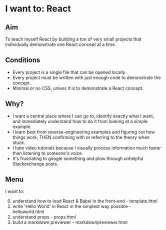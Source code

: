 # I want to: React

## Aim

To teach myself React by building a ton of very small projects that individually demonstrate one React concept at a time.

## Conditions

* Every project is a single file that can be opened locally.
* Every project must be written with just enough code to demonstrate the concept.
* Minimal or no CSS, unless it is to demonstrate a React concept.

## Why?

* I want a central place where I can go to, identify exactly what I want, and immediately understand how to do it from looking at a simple example.
* I learn best from reverse-engineering examples and figuring out how things work, THEN confirming with or referring to the theory when stuck.
* I hate video tutorials because I visually process information much faster than listening to someone's voice.
* It's frustrating to google something and plow through unhelpful Stackexchange posts.

## Menu

I want to:

0. understand how to load React & Babel in the front-end - template.html
1. write 'Hello World' in React in the simplest way possible - helloworld.html
2. understand props - props.html
67. build a markdown previewer - markdownpreviewer.html

